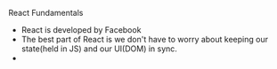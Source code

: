 React Fundamentals

- React is developed by Facebook
- The best part of React is we don't have to worry about keeping our state(held in JS) and our UI(DOM) in sync.
-  